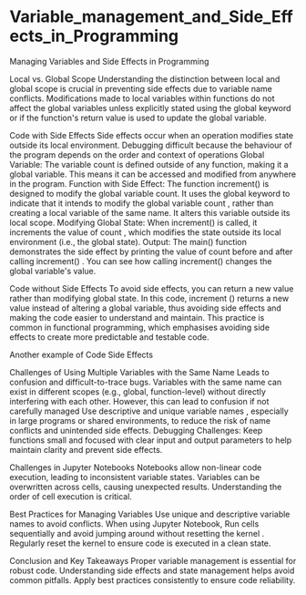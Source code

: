 # Variable_management_and_Side_Effects_in_Programming

Managing Variables and Side Effects in Programming

Local vs. Global Scope
Understanding the distinction between local and global scope is crucial in preventing side effects due to variable name conflicts.
Modifications made to local variables within functions do not affect the global variables unless explicitly stated using the global keyword or if the function's return value is used to update the global variable.

Code with 
Side Effects
Side effects occur when an operation modifies state outside its local environment.
Debugging difficult because the behaviour of the program depends on the order and context of operations
Global Variable: 
The variable 
count
 is defined outside of any function, making it a global variable. This means it can be accessed and modified from anywhere in the program. 
Function with Side Effect: 
The function 
increment() 
is designed to modify the global variable count. It uses the 
global
 keyword to indicate that it intends to modify the global variable 
count
, rather than creating a local variable of the same name. It alters this variable outside its local scope.
Modifying Global State: 
When 
increment()
 is called, it increments the value of 
count
, which modifies the state outside its local environment (i.e., the global state).
Output: 
The 
main() function 
demonstrates the side effect by printing the value of 
count
 before and after calling 
increment()
. You can see how calling increment() changes the global variable's value.

Code without 
Side Effects
To avoid side effects, you can return a new value rather than modifying global state.
In this code, 
increment () 
returns a new value instead of altering a global variable, thus avoiding side effects and making the code easier to understand and maintain. 
This practice is common in functional programming, which 
emphasises
 avoiding side effects to create more predictable and testable code.

Another example of Code 
Side Effects

Challenges of Using Multiple Variables with the Same Name
Leads to confusion
 and difficult-to-trace bugs.
 Variables with the same name can exist in different scopes (e.g., global, function-level) without directly interfering with each other. However, this can lead to confusion if not carefully managed
Use 
descriptive and unique variable names
, especially in large programs or shared environments, to reduce the risk of name conflicts and unintended side effects. 
Debugging Challenges: 
Keep functions small and focused with clear input and output parameters to help maintain clarity and prevent side effects.

Challenges in Jupyter Notebooks
Notebooks allow non-linear code execution, leading to inconsistent variable states.
Variables can be overwritten across cells, causing unexpected results.
Understanding the order of cell execution is critical.

Best Practices for Managing Variables
Use unique and descriptive variable names to avoid conflicts.
When using 
Jupyter
 Notebook, Run cells sequentially and avoid jumping around without resetting the kernel
.
Regularly reset the kernel to ensure code is executed in a clean state.

Conclusion and Key Takeaways
Proper variable management is essential for robust code.
Understanding side effects and state management helps avoid common pitfalls.
Apply best practices consistently to ensure code reliability.

